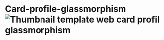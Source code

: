 # Card-profile-glassmorphism![Thumbnail template web card profil glassmorphism](https://user-images.githubusercontent.com/124284815/219683976-411b7408-8971-428e-a28d-83f7f0818364.jpg)
